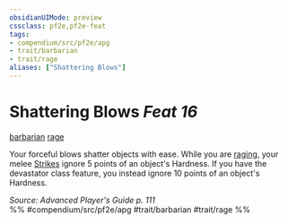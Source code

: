 ```yaml
---
obsidianUIMode: preview
cssclass: pf2e,pf2e-feat
tags:
- compendium/src/pf2e/apg
- trait/barbarian
- trait/rage
aliases: ["Shattering Blows"]
---
```

# Shattering Blows  *Feat 16*  
[barbarian](rules/traits/barbarian.md)  [rage](rules/traits/rage.md)  


Your forceful blows shatter objects with ease. While you are [raging](rules/actions/rage.md), your melee [Strikes](rules/actions/strike.md) ignore 5 points of an object's Hardness. If you have the devastator class feature, you instead ignore 10 points of an object's Hardness.

*Source: Advanced Player's Guide p. 111*  
%% #compendium/src/pf2e/apg #trait/barbarian #trait/rage %%